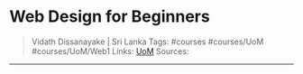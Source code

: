 # Web Design for Beginners

> Vidath Dissanayake | Sri Lanka
> Tags: #courses #courses/UoM #courses/UoM/Web1 
> Links: [UoM](../UoM.md)
> Sources: 

---